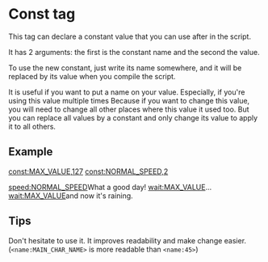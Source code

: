 # Const tag

This tag can declare a constant value that you can use after in the script.

It has 2 arguments:
the first is the constant name
and the second the value.

To use the new constant, just write its name somewhere,
and it will be replaced by its value when you compile the script.

It is useful if you want to put a name on your value.
Especially, if you're using this value multiple times
Because if you want to change this value,
you will need to change all other places where this value it used too.
But you can replace all values by a constant
and only change its value to apply it to all others.

## Example

<const:MAX_VALUE,127>
<const:NORMAL_SPEED,2>

<speed:NORMAL_SPEED>What a good day!
<wait:MAX_VALUE>...
<wait:MAX_VALUE>and now it's raining.

## Tips

Don't hesitate to use it.
It improves readability and make change easier.
(`<name:MAIN_CHAR_NAME>` is more readable than `<name:45>`)
